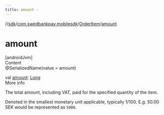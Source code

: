 ```yaml
---
title: amount -
---
```

//[sdk](../../../index)/[com.swedbankpay.mobilesdk](../index)/[OrderItem](index)/[amount](amount)



# amount  
[androidJvm]  
Content  
@SerializedName(value = amount)  
  
val [amount](amount): [Long](https://kotlinlang.org/api/latest/jvm/stdlib/kotlin/-long/index.html)  
More info  


The total amount, including VAT, paid for the specified quantity of the item.



Denoted in the smallest monetary unit applicable, typically 1/100. E.g. 50.00 SEK would be represented as <code>5000</code>.

  



